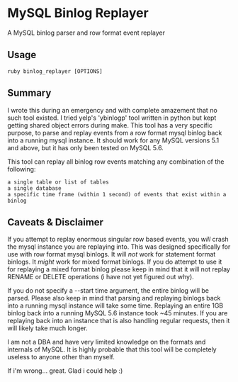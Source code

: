 MySQL Binlog Replayer
=====================

A MySQL binlog parser and row format event replayer

Usage
-----
    ruby binlog_replayer [OPTIONS]

Summary
-------
I wrote this during an emergency and with complete amazement that no such tool existed. I tried yelp's 'ybinlogp' tool written in python but kept getting shared object errors during make. This tool has a very specific purpose, to parse and replay events from a row format mysql binlog back into a running mysql instance. It should work for any MySQL versions 5.1 and above, but it has only been tested on MySQL 5.6.

This tool can replay all binlog row events matching any combination of the following:

    a single table or list of tables
    a single database
    a specific time frame (within 1 second) of events that exist within a binlog

Caveats & Disclaimer
--------------------
If you attempt to replay enormous singular row based events, you *will* crash the mysql instance you are replaying into. This was designed specifically for use with row format mysql binlogs. It will *not* work for statement format binlogs. It *might* work for mixed format binlogs. If you do attempt to use it for replaying a mixed format binlog please keep in mind that it will not replay RENAME or DELETE operations (i have not yet figured out why).

If you do not specify a --start time argument, the entire binlog will be parsed. Please also keep in mind that parsing and replaying binlogs back into a running mysql instance will take some time. Replaying an entire 1GB binlog back into a running MySQL 5.6 instance took ~45 minutes. If you are replaying back into an instance that is also handling regular requests, then it will likely take much longer.

I am not a DBA and have very limited knowledge on the formats and internals of MySQL. It is highly probable that this tool will be completely useless to anyone other than myself.

If i'm wrong... great. Glad i could help :)
